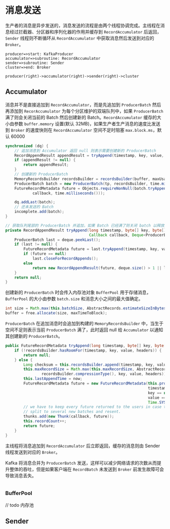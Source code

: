 # 消息发送
生产者的消息是异步发送的，消息发送的流程是由两个线程协调完成。主线程在消息经过拦截器、分区器和序列化器的作用并缓存到 `RecordAccumulator` 后返回，`Sender` 线程则不断循环从 `RecordAccumulator` 中获取消息然后发送到对应的 `Broker`。

```flow
producer=>start: KafkaProducer
accumulator=>subroutine: RecordAccumulator
sender=>subroutine: Sender
cluster=>end: Broker

producer(right)->accumulator(right)->sender(right)->cluster
```

## Accumulator

消息并不是直接追加到 `RecordAccumulator`，而是先追加到 `ProducerBatch` 然后再添加到 `RecorAccumulator` 为每个分区维护的双端队列中，如果 `ProducerBatch` 满了则会关闭当前的 Batch 然后创建新的 Batch。`RecordAccumulator` 缓存的大小由参数 `buffer.memory` 设置(默认 32MB)，如果生产者生产消息的速度比发送到 `Broker` 的速度快则在 `RecordAccumulator` 空间不足时阻塞 `max.block.ms`，默认 60000

```java
synchronized (dq) {
    // 追加消息到 Accumulator 返回 null 则表示需要创建新的 ProducerBatch
    RecordAppendResult appendResult = tryAppend(timestamp, key, value, headers, callback, dq);
    if (appendResult != null) {
        return appendResult;
    }
    // 创建新的 ProducerBatch
    MemoryRecordsBuilder recordsBuilder = recordsBuilder(buffer, maxUsableMagic);
    ProducerBatch batch = new ProducerBatch(tp, recordsBuilder, time.milliseconds());
    FutureRecordMetadata future = Objects.requireNonNull(batch.tryAppend(timestamp, key, value, headers,
            callback, time.milliseconds()));

    dq.addLast(batch);
    // 还未发送的 Batch
    incomplete.add(batch);
}

// 获取队列尾部的 ProducerBatch 并追加，如果 Batch 已经满了则关闭 batch 以释放资源
private RecordAppendResult tryAppend(long timestamp, byte[] key, byte[] value, Header[] headers,
                                     Callback callback, Deque<ProducerBatch> deque) {
    ProducerBatch last = deque.peekLast();
    if (last != null) {
        FutureRecordMetadata future = last.tryAppend(timestamp, key, value, headers, callback, time.milliseconds());
        if (future == null)
            last.closeForRecordAppends();
        else
            return new RecordAppendResult(future, deque.size() > 1 || last.isFull(), false, false);
    }
    return null;
}
```
创建新的 `ProducerBatch` 时会传入内存池对象 `BufferPool` 用于存储消息，`BufferPool` 的大小由参数 `batch.size` 和消息大小之间的最大值确定。
```java
int size = Math.max(this.batchSize, AbstractRecords.estimateSizeInBytesUpperBound(maxUsableMagic, compression, key, value, headers));
buffer = free.allocate(size, maxTimeToBlock);
```
`ProducerBatch` 在追加消息时会追加到构建的 `MemoryRecordsBuilder` 中，当生于空间不足则表示当前 `ProducerBatch` 满了，此时返回 null 给 `Accumulator` 以通知其创建新的 `ProducerBatch`。
```java
public FutureRecordMetadata tryAppend(long timestamp, byte[] key, byte[] value, Header[] headers, Callback callback, long now) {
    if (!recordsBuilder.hasRoomFor(timestamp, key, value, headers)) {
        return null;
    } else {
        Long checksum = this.recordsBuilder.append(timestamp, key, value, headers);
        this.maxRecordSize = Math.max(this.maxRecordSize, AbstractRecords.estimateSizeInBytesUpperBound(magic(),
                recordsBuilder.compressionType(), key, value, headers));
        this.lastAppendTime = now;
        FutureRecordMetadata future = new FutureRecordMetadata(this.produceFuture, this.recordCount,
                                                               timestamp, checksum,
                                                               key == null ? -1 : key.length,
                                                               value == null ? -1 : value.length,
                                                               Time.SYSTEM);
        // we have to keep every future returned to the users in case the batch needs to be
        // split to several new batches and resent.
        thunks.add(new Thunk(callback, future));
        this.recordCount++;
        return future;
    }
}
```
主线程将消息追加到 `RecordAccumulator` 后立即返回，缓存的消息则由 Sender 线程发送到对应的 `Broker`。




Kafka 将消息合并为 `ProducerBatch` 发送，这样可以减少网络请求的次数从而提升整体的吞吐，但是如果客户端在 `RecordBatch` 未发送到 `Broker` 前发生故障可会导致消息丢失。


```java

```
### BufferPool

// todo 内存池

## Sender
